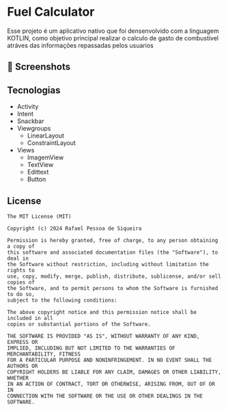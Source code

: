 # Fuel Calculator
Esse projeto é um aplicativo nativo que foi densenvolvido com a linguagem KOTLIN, como objetivo principal realizar o calculo de gasto de combustível atráves das informações repassadas pelos usuarios

## :camera_flash: Screenshots
<!-- You can add more screenshots here if you like -->


## Tecnologias
- Activity
- Intent
- Snackbar
- Viewgroups
  - LinearLayout
  - ConstraintLayout
 - Views
   - ImagemView
   - TextView
   - Edittext
   - Button


## License
```
The MIT License (MIT)

Copyright (c) 2024 Rafael Pessoa de Siqueira

Permission is hereby granted, free of charge, to any person obtaining a copy of
this software and associated documentation files (the "Software"), to deal in
the Software without restriction, including without limitation the rights to
use, copy, modify, merge, publish, distribute, sublicense, and/or sell copies of
the Software, and to permit persons to whom the Software is furnished to do so,
subject to the following conditions:

The above copyright notice and this permission notice shall be included in all
copies or substantial portions of the Software.

THE SOFTWARE IS PROVIDED "AS IS", WITHOUT WARRANTY OF ANY KIND, EXPRESS OR
IMPLIED, INCLUDING BUT NOT LIMITED TO THE WARRANTIES OF MERCHANTABILITY, FITNESS
FOR A PARTICULAR PURPOSE AND NONINFRINGEMENT. IN NO EVENT SHALL THE AUTHORS OR
COPYRIGHT HOLDERS BE LIABLE FOR ANY CLAIM, DAMAGES OR OTHER LIABILITY, WHETHER
IN AN ACTION OF CONTRACT, TORT OR OTHERWISE, ARISING FROM, OUT OF OR IN
CONNECTION WITH THE SOFTWARE OR THE USE OR OTHER DEALINGS IN THE SOFTWARE.
```
